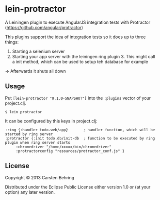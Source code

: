 # lein-protractor

A Leiningen plugin to execute AngularJS integration tests with Protractor (https://github.com/angular/protractor)

This plugins support the idea of integration tests so it does up to three things:

1. Starting a selenium server
2. Starting your app server with the leiningen ring plugin
   3. This might call a init method, which can be used to setup teh database for example

-> Afterwards it shuts all down

## Usage


Put `[lein-protractor "0.1.0-SNAPSHOT"]` into the `:plugins` vector of your project.clj.


    $ lein protractor

It can be configured by this keys in project.clj:

    :ring {:handler todo.web/app}       ; handler function, which will be started by ring server
    :protractor {:init todo.db/init-db  ; function to be executed by ring plugin when ring server starts
         :chromedriver "/home/xxxxx/bin/chromedriver"
         :protractorconfig "resources/protractor_conf.js" }


## License

Copyright © 2013 Carsten Behring

Distributed under the Eclipse Public License either version 1.0 or (at
your option) any later version.
